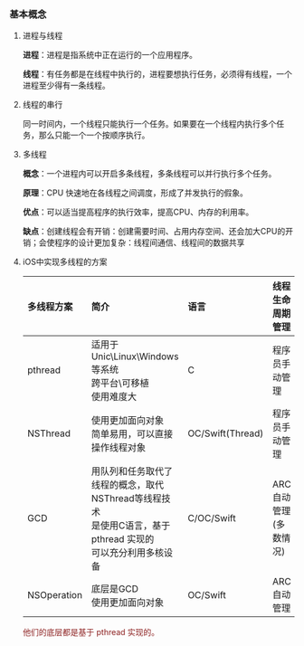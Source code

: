 ### 基本概念

1. 进程与线程

   **进程**：进程是指系统中正在运行的一个应用程序。

   **线程**：有任务都是在线程中执行的，进程要想执行任务，必须得有线程，一个进程至少得有一条线程。

2. 线程的串行

   同一时间内，一个线程只能执行一个任务。如果要在一个线程内执行多个任务，那么只能一个一个按顺序执行。

3. 多线程

   **概念**：一个进程内可以开启多条线程，多条线程可以并行执行多个任务。

   **原理**：CPU 快速地在各线程之间调度，形成了并发执行的假象。

   **优点**：可以适当提高程序的执行效率，提高CPU、内存的利用率。

   **缺点**：创建线程会有开销：创建需要时间、占用内存空间、还会加大CPU的开销；会使程序的设计更加复杂：线程间通信、线程间的数据共享

4. iOS中实现多线程的方案

   | 多线程方案  | 简介                                                         | 语言             | 线程生命周期管理      |
   | :---------- | :----------------------------------------------------------- | :--------------- | :-------------------- |
   | pthread     | 适用于Unic\Linux\Windows等系统<br />跨平台\可移植<br />使用难度大 | C                | 程序员手动管理        |
   | NSThread    | 使用更加面向对象<br />简单易用，可以直接操作线程对象         | OC/Swift(Thread) | 程序员手动管理        |
   | GCD         | 用队列和任务取代了线程的概念，取代NSThread等线程技术<br />是使用C语言，基于 pthread 实现的<br />可以充分利用多核设备 | C/OC/Swift       | ARC自动管理(多数情况) |
   | NSOperation | 底层是GCD<br />使用更加面向对象                              | OC/Swift         | ARC自动管理           |

   <font color=#8E2323>他们的底层都是基于 pthread 实现的。</font>